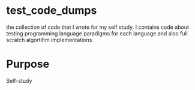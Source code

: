 # test_code_dumps
the collection of code that I wrote for my self study. I contains code about testing programming language paradigms for each language and also full scratch algortihm implementations.

# Purpose
Self-study
